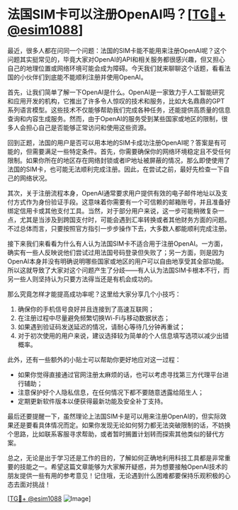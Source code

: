# 法国SIM卡可以注册OpenAI吗？[[TG💪+ @esim1088](https://t.me/s/esim1088)]

最近，很多人都在问同一个问题：法国的SIM卡能不能用来注册OpenAI呢？这个问题其实挺常见的，毕竟大家对OpenAI的API和相关服务都很感兴趣，但又担心自己的地理位置或网络环境可能会成为障碍。今天我们就来聊聊这个话题，看看法国的小伙伴们到底能不能顺利注册并使用OpenAI。

首先，让我们简单了解一下OpenAI是什么。OpenAI是一家致力于人工智能研究和应用开发的机构，它推出了许多令人惊叹的技术和服务，比如大名鼎鼎的GPT系列语言模型。这些技术不仅能够帮助我们完成各种任务，还能提供高质量的信息查询和内容生成服务。然而，由于OpenAI的服务受到某些国家或地区的限制，很多人会担心自己是否能够正常访问和使用这些资源。

回到正题，法国的用户是否可以用本地的SIM卡成功注册OpenAI呢？答案是有可能的，但需要满足一些特定条件。首先，你需要确保你的网络环境稳定且不受任何限制。如果你所在的地区存在网络封锁或者IP地址被屏蔽的情况，那么即使使用了法国的SIM卡，也可能无法顺利完成注册。因此，在尝试之前，最好先检查一下自己的网络状况。

其次，关于注册流程本身，OpenAI通常要求用户提供有效的电子邮件地址以及支付方式作为身份验证手段。这意味着你需要有一个可信赖的邮箱账号，并且准备好绑定信用卡或其他支付工具。当然，对于部分用户来说，这一步可能稍微复杂一点，尤其是当涉及到跨国支付时，可能会遇到汇率转换或者其他财务方面的问题。不过总体而言，只要按照官方指引一步步操作下去，大多数人都能顺利完成注册。

接下来我们来看看为什么有人认为法国SIM卡不适合用于注册OpenAI。一方面，确实有一些人反映说他们尝试过用法国号码登录但失败了；另一方面，则是因为OpenAI本身并没有明确说明哪些国家或地区的用户可以自由地享受其全部功能。所以这就导致了大家对这个问题产生了分歧——有人认为法国SIM卡根本不行，而另一些人则坚持认为只要方法得当还是有机会成功的。

那么究竟怎样才能提高成功率呢？这里给大家分享几个小技巧：
1. 确保你的手机信号良好并且连接到了高速互联网；
2. 在注册过程中尽量避免频繁切换Wi-Fi与移动数据状态；
3. 如果遇到验证码发送延迟的情况，请耐心等待几分钟再重试；
4. 对于初次使用的用户来说，建议选择较为简单的个人信息填写选项以减少出错概率。

此外，还有一些额外的小贴士可以帮助你更好地应对这一过程：
- 如果你觉得直接通过官网注册太麻烦的话，也可以考虑寻找第三方代理平台进行辅助；
- 注意保护好个人隐私信息，在任何情况下都不要随意透露给陌生人；
- 定期更新软件版本以便获得最新功能及安全补丁支持。

最后还要提醒一下，虽然理论上法国SIM卡是可以用来注册OpenAI的，但实际效果还是要看具体情况而定。如果你发现无论如何努力都无法突破限制的话，不妨换个思路，比如联系客服寻求帮助，或者暂时搁置计划转而探索其他类似的替代方案。

总之，无论是出于学习还是工作的目的，了解如何正确地利用科技工具都是非常重要的技能之一。希望这篇文章能够为大家解开疑惑，并为想要接触OpenAI技术的朋友提供一些有用的参考意见！记住哦，无论遇到什么困难都要保持乐观积极的心态去面对挑战！

[[TG💪+ @esim1088](https://t.me/s/esim1088) ![Image](https://i.postimg.cc/4NQfJmqS/Snipaste-2025-05-13-00-14-12.png)]
